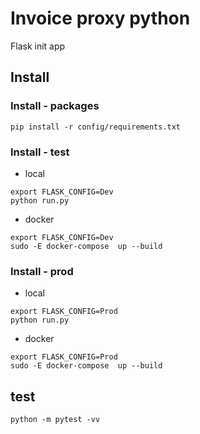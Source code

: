 # Invoice proxy python

 Flask init app


## Install

### Install - packages

```
pip install -r config/requirements.txt
```

### Install - test

- local
```
export FLASK_CONFIG=Dev
python run.py
```
- docker
```
export FLASK_CONFIG=Dev
sudo -E docker-compose  up --build
```

### Install - prod

- local
```
export FLASK_CONFIG=Prod
python run.py
```
- docker
```
export FLASK_CONFIG=Prod
sudo -E docker-compose  up --build
```
## test

```
python -m pytest -vv
```
